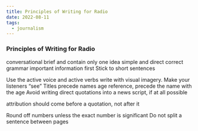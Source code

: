 ```yaml
---
title: Principles of Writing for Radio
date: 2022-08-11
tags:
  - journalism
---
```


### Principles of Writing for Radio

conversational
brief and contain only one idea
simple and direct
correct grammar
important information first
Stick to short sentences

Use the active voice and active verbs
write with visual imagery. Make your listeners “see” 
Titles precede names
age reference, precede the name with the age
Avoid writing direct quotations into a news script, if at all possible

attribution should come before a quotation, not after it

Round off numbers unless the exact number is significant
Do not split a sentence between pages

